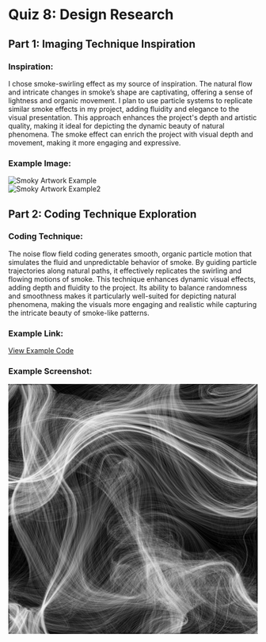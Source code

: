# Quiz 8: Design Research

## Part 1: Imaging Technique Inspiration

### Inspiration:
I chose smoke-swirling effect as my source of inspiration. The natural flow and intricate changes in smoke’s shape are captivating, offering a sense of lightness and organic movement. I plan to use particle systems to replicate similar smoke effects in my project, adding fluidity and elegance to the visual presentation. This approach enhances the project's depth and artistic quality, making it ideal for depicting the dynamic beauty of natural phenomena. The smoke effect can enrich the project with visual depth and movement, making it more engaging and expressive.

### Example Image:
![Smoky Artwork Example](https://2.bp.blogspot.com/-J9D48vBcqog/UOXTJ_u_WtI/AAAAAAAAAIg/qVnnO50PE7w/s1600/smoke.jpg)  
![Smoky Artwork Example2](https://images.pexels.com/photos/59810/smoke-fumes-black-white-59810.jpeg?auto=compress&cs=tinysrgb&w=1260&h=750&dpr=2)


## Part 2: Coding Technique Exploration

### Coding Technique:
The noise flow field coding generates smooth, organic particle motion that simulates the fluid and unpredictable behavior of smoke. By guiding particle trajectories along natural paths, it effectively replicates the swirling and flowing motions of smoke. This technique enhances dynamic visual effects, adding depth and fluidity to the project. Its ability to balance randomness and smoothness makes it particularly well-suited for depicting natural phenomena, making the visuals more engaging and realistic while capturing the intricate beauty of smoke-like patterns.

### Example Link:
[View Example Code](https://miguelrr11.github.io/Noise_Flow_Field/)

### Example Screenshot:
![An screenshot of the example](screenshot_of_the_example.png)
